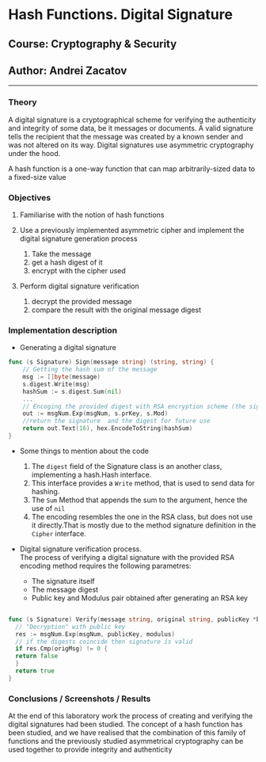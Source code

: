 # Hash Functions. Digital Signature

## Course: Cryptography & Security

## Author:  Andrei Zacatov

----

### Theory
A digital signature is a cryptographical scheme for verifying the authenticity and integrity of some data, be it messages or documents.
A valid signature tells the recipient that the message was created by a known sender and was not altered on its way.
Digital signatures use asymmetric cryptography under the hood.

A hash function is a one-way function that can map arbitrarily-sized data to a fixed-size value

### Objectives

1. Familiarise with the notion of hash functions
2. Use a previously implemented asymmetric cipher and implement the digital signature generation process
   1. Take the message 
   2. get a hash digest of it
   3. encrypt with the cipher used

3. Perform digital signature verification
   1. decrypt the provided message
   2. compare the result with the original message digest


### Implementation description
* Generating a digital signature  
```go
func (s Signature) Sign(message string) (string, string) {
    // Getting the hash sum of the message
	msg := []byte(message)
	s.digest.Write(msg)
	hashSum := s.digest.Sum(nil)
	...
	// Encoging the provided digest with RSA encryption scheme (the signature itself)
	out := msgNum.Exp(msgNum, s.prKey, s.Mod)
	//return the signature  and the digest for future use
	return out.Text(16), hex.EncodeToString(hashSum)
}
```

   * Some things to mention about the code
     1. The `digest` field of the Signature class is an another class, implementing a hash.Hash interface. 
     2. This interface provides a `Write` method, that is used to send data for hashing.
     3. The `Sum` Method that appends the sum to the argument, hence the use of `nil`
     4. The encoding resembles the one in the RSA class, but does not use it directly.That is mostly due to the  method signature definition in the `Cipher` interface.

* Digital signature verification process.  
The process of verifying a digital signature with the provided RSA encoding method requires the following parametres:
  * The signature itself
  * The message digest
  * Public key and Modulus pair obtained after generating an RSA key
 ```go

func (s Signature) Verify(message string, original string, publicKey *big.Int, modulus *big.Int) bool {
   // "Decryption" with public key
   res := msgNum.Exp(msgNum, publicKey, modulus)
   // if the digests coincide then signature is valid
   if res.Cmp(origMsg) != 0 {
   return false
   }
   return true
}
```
### Conclusions / Screenshots / Results

At the end of this laboratory work the process of creating and verifying the digital signatures had been studied.
The concept of a hash function has been studied, and we have realised that the combination of this family of functions and the previously studied asymmetrical cryptography can be used together to provide integrity and authenticity
